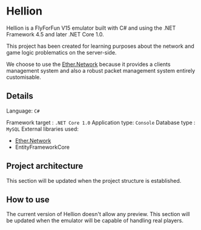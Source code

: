 # Hellion

Hellion is a FlyForFun V15 emulator built with C# and using the .NET Framework 4.5 and later .NET Core 1.0.

This project has been created for learning purposes about the network and game logic problematics on the server-side.

We choose to use the [Ether.Network][ethernetwork] because it provides a clients management system and also a robust packet management system entirely customisable.

## Details

Language: `C#`

Framework target : `.NET Core 1.0`
Application type: `Console`
Database type : `MySQL`
External libraries used:

- [Ether.Network][ethernetwork]
- EntityFrameworkCore

## Project architecture

This section will be updated when the project structure is established.

## How to use

The current version of Hellion doesn't allow any preview. This section will be updated when the emulator will be capable of handling real players.

[ethernetwork]: https://github.com/Eastrall/Ether.Network
